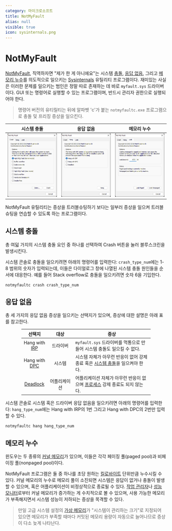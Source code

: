 ```yaml
---
category: 마이크로소프트
title: NotMyFault
alias: null
visible: true
icon: sysinternals.png
---
```

# NotMyFault
[NotMyFault](https://learn.microsoft.com/en-us/sysinternals/downloads/notmyfault), 직역하자면 "제가 한 게 아니에요"는 시스템 [충돌](ko.BSOD), [응답 없음](https://ko.wikipedia.org/wiki/프리징_(컴퓨팅)), 그리고 [메모리 누수](https://ko.wikipedia.org/wiki/메모리_누수)를 의도적으로 일으키는 [Sysinternals](ko.Sysinternals) 유틸리티 프로그램이다. 재미있는 사실은 이러한 문제를 일으키는 범인은 정말 따로 존재하는 데 바로 `myfault.sys` 드라이버이다. GUI 또는 명령어로 실행할 수 있는 프로그램이며, 반드시 관리자 권한으로 실행되어야 한다.

> 명령어 버전의 유티릴티는 뒤에 알파벳 'c'가 붙는 `notmyfaultc.exe` 프로그램으로 충돌 및 프리징 증상을 일으킨다.

<table style="table-layout: fixed; width: 100%; margin: auto;">
<thead><tr><th>시스템 충돌</th><th>응답 없음</th><th>메모리 누수</th></tr></thead>
<tbody><tr style="overflow: auto;"><td style="overflow: inherit;"><img src="./images/sysinternals_notmyfault_crash.png" alt="NotMyFault 시스템 충돌 탭"/></td><td style="overflow: inherit;"><img src="./images/sysinternals_notmyfault_hang.png" alt="NotMyFault 응답 없음 탭"/></td><td style="overflow: inherit;"><img src="./images/sysinternals_notmyfault_leak.png" alt="NotMyFault 메모리 누수 탭"/></td>
</tr></tbody>
</table>

NotMyFault 유틸리티는 증상을 트러블슈팅하기 보다는 일부러 증상을 일으켜 트러블슈팅을 연습할 수 있도록 하는 프로그램이다.

## 시스템 충돌
총 여덟 가지의 시스템 충돌 요인 중 하나를 선택하여 Crash 버튼을 눌러 블루스크린을 발생시킨다.

시스템 콘솔로 충돌을 일으키려면 아래의 명령어를 입력한다: `crash_type_num`에는 1-8 범위의 숫자가 입력되는데, 이들은 다이얼로그 창에 나열된 시스템 충돌 원인들을 순서에 대응한다. 예를 들어 Stack overflow로 충돌을 일으키려면 숫자 6을 기입한다.

```console
notmyfaultc crash crash_type_num
```

## 응답 없음
총 세 가지의 응답 없음 증상을 일으키는 선택지가 있으며, 증상에 대한 설명은 아래 표를 참고한다.

<table style="width: 80%; margin: auto;">
<thead><tr><th>선택지</th><th>대상</th><th>증상</th></tr></thead>
<tbody>
<tr><td style="text-align: center; width: 20%">Hang with <a href="https://en.wikipedia.org/wiki/I/O_request_packet">IRP</a></td><td style="text-align: center; width: 20%">드라이버</td><td><code>myfault.sys</code> 드라이버를 먹통으로 만들어 시스템 충돌도 일으킬 수 없다.</td></tr>
<tr><td style="text-align: center; width: 20%">Hang with <a href="ko.Processor#지연-프로시저-호출">DPC</a></td><td style="text-align: center; width: 20%">시스템</td><td>시스템 자체가 아무런 반응이 없어 강제 종료 혹은 <a href="ko.BSOD#강제-시스템-충돌">시스템 충돌</a>을 일으켜야 한다.</td></tr>
<tr><td style="text-align: center; width: 20%"><a href="https://ko.wikipedia.org/wiki/교착_상태">Deadlock</a></td><td style="text-align: center; width: 20%">어플리케이션</td><td>어플리케이션 자체가 아무런 반응이 없으며 <a href="ko.Process">프로세스</a> 강제 종료도 되지 않는다.</td></tr>
</tbody>
</table>

시스템 콘솔로 시스템 혹은 드라이버 응답 없음을 일으키려면 아래의 명령어를 입력한다: `hang_type_num`에는 Hang with IRP의 1번 그리고 Hang with DPC의 2번만 입력할 수 있다.

```console
notmyfaultc hang hang_type_num
```

## 메모리 누수
윈도우는 두 종류의 [커널 메모리](ko.Memory#메모리-풀)가 있으며, 이들은 각각 페이징 풀(paged pool)과 비페이징 풀(nonpaged pool)이다.

NotMyFault 프로그램은 둘 중 하나를 초당 원하는 [킬로바이트](https://ko.wikipedia.org/wiki/킬로바이트) 단위만큼 누수시킬 수 있다. 커널 메모리의 누수로 메모리 풀이 소진되면 시스템은 응답이 없거나 충돌이 발생할 수 있으며, 혹은 어플리케이션이 비정상적으로 종료될 수 있다. [작업 관리자](https://ko.wikipedia.org/wiki/작업_관리자)나 [성능 모니터](ko.Performance_Monitor)로부터 커널 메모리가 증가하는 게 수치적으로 볼 수 있으며, 사용 가능한 메모리가 부족해지면서 시스템 성능이 저하되는 증상을 목격할 수 있다.

> 만일 고급 시스템 설정의 [가상 메모리](ko.Memory#페이징-파일)가 "시스템이 관리하는 크기"로 지정되어 있으면 메모리가 부족할 때마다 커밋된 메모리 용량이 자동으로 늘어나므로 증상이 다소 늦게 나타난다.
